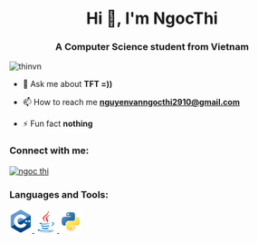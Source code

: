 <h1 align="center">Hi 👋, I'm NgocThi</h1>
<h3 align="center">A Computer Science student from Vietnam</h3>

<p align="left"> <img src="https://komarev.com/ghpvc/?username=thinvn&label=Profile%20views&color=0e75b6&style=flat" alt="thinvn" /> </p>

- 💬 Ask me about **TFT =))**

- 📫 How to reach me **nguyenvanngocthi2910@gmail.com**

- ⚡ Fun fact **nothing**

<h3 align="left">Connect with me:</h3>
<p align="left">
<a href="https://fb.com/ngoc thi" target="blank"><img align="center" src="https://raw.githubusercontent.com/rahuldkjain/github-profile-readme-generator/master/src/images/icons/Social/facebook.svg" alt="ngoc thi" height="30" width="40" /></a>
</p>

<h3 align="left">Languages and Tools:</h3>
<p align="left"> <a href="https://www.w3schools.com/cpp/" target="_blank" rel="noreferrer"> <img src="https://raw.githubusercontent.com/devicons/devicon/master/icons/cplusplus/cplusplus-original.svg" alt="cplusplus" width="40" height="40"/> </a> <a href="https://www.java.com" target="_blank" rel="noreferrer"> <img src="https://raw.githubusercontent.com/devicons/devicon/master/icons/java/java-original.svg" alt="java" width="40" height="40"/> </a> <a href="https://www.python.org" target="_blank" rel="noreferrer"> <img src="https://raw.githubusercontent.com/devicons/devicon/master/icons/python/python-original.svg" alt="python" width="40" height="40"/> </a> </p>
